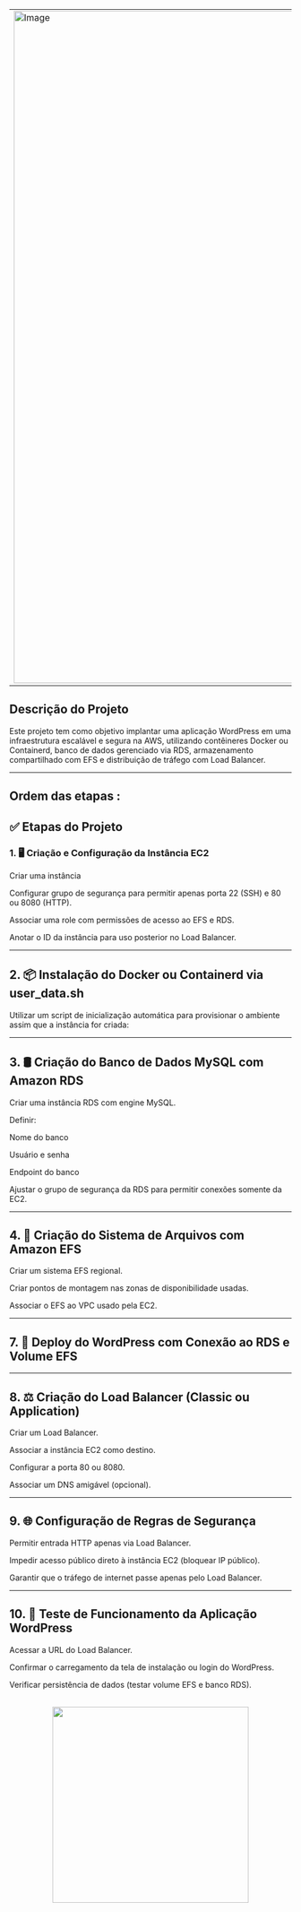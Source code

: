 <table>
  <tr>
    <td><img src="https://github.com/user-attachments/assets/e46be03e-7677-4e8b-accc-c6b8d4cddf7b" alt="Image" width="1200" height="auto"></td>
    <td>
      <h1>Projeto: Deploy de WordPress com AWS</h1>
      <div align="center">
        <a href="https://skillicons.dev">
          <img src="https://skillicons.dev/icons?i=aws,docker,wordpress,mysql,linux" alt="My Skills" 
            <p align="center">
  <br>
    <br>      
  <img src="https://github.com/user-attachments/assets/79a2e995-a1be-4192-9ded-771004ef7417" width="200">
</p>
        </a>
      </div>
    </td>
  </tr>
</table>



## Descrição do Projeto

Este projeto tem como objetivo implantar uma aplicação WordPress em uma infraestrutura escalável e segura na AWS, utilizando contêineres Docker ou Containerd, banco de dados gerenciado via RDS, armazenamento compartilhado com EFS e distribuição de tráfego com Load Balancer.

---
## Ordem das etapas :

## ✅ Etapas do Projeto
### 1. 🖥️ Criação e Configuração da Instância EC2
Criar uma instância 

Configurar grupo de segurança para permitir apenas porta 22 (SSH) e 80 ou 8080 (HTTP).

Associar uma role com permissões de acesso ao EFS e RDS.

Anotar o ID da instância para uso posterior no Load Balancer.

---

## 2. 📦 Instalação do Docker ou Containerd via user_data.sh
Utilizar um script de inicialização automática para provisionar o ambiente assim que a instância for criada:

---

## 3. 🛢️ Criação do Banco de Dados MySQL com Amazon RDS
Criar uma instância RDS com engine MySQL.

Definir:

Nome do banco

Usuário e senha

Endpoint do banco

Ajustar o grupo de segurança da RDS para permitir conexões somente da EC2.

---

## 4. 📁 Criação do Sistema de Arquivos com Amazon EFS
Criar um sistema EFS regional.

Criar pontos de montagem nas zonas de disponibilidade usadas.

Associar o EFS ao VPC usado pela EC2.

---

## 7. 🚀 Deploy do WordPress com Conexão ao RDS e Volume EFS

---
## 8. ⚖️ Criação do Load Balancer (Classic ou Application)
Criar um Load Balancer.

Associar a instância EC2 como destino.

Configurar a porta 80 ou 8080.

Associar um DNS amigável (opcional).

---
## 9. 🌐 Configuração de Regras de Segurança
Permitir entrada HTTP apenas via Load Balancer.

Impedir acesso público direto à instância EC2 (bloquear IP público).

Garantir que o tráfego de internet passe apenas pelo Load Balancer.

---
## 10. 🧪 Teste de Funcionamento da Aplicação WordPress
Acessar a URL do Load Balancer.

Confirmar o carregamento da tela de instalação ou login do WordPress.

Verificar persistência de dados (testar volume EFS e banco RDS).

<p align="center">
  <br>
  <img src="https://github.com/user-attachments/assets/79a2e995-a1be-4192-9ded-771004ef7417" width="350">
</p>
